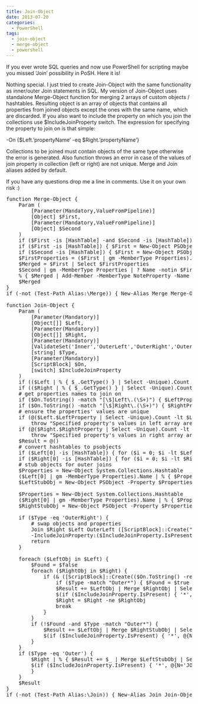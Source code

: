 ```yaml
---
title: Join-Object
date: 2013-07-20
categories:
  - PowerShell
tags:
  - join-object
  - merge-object
  - powershell
---
```

If you ever wrote SQL queries and now use PowerShell for scripting maybe you missed &#8216;Join&#8217; possibility in PoSH. Here it is!
  
Nothing special. I just tried to create Join-Object with the same functionality as inner/outer Join statements in SQL. My version of Join-Object uses standalone Merge-Object function for merging 2 arrays of custom objects / hashtables. Resulting object is an array of objects that contains all properties from joined objects except the ones with the same name, which are discarded. If you also want to include the property on which you join the collections use $IncludeJoinProperty switch. The expression for specifying the property to join on is that simple:
  
<span class="minimize:true lang:ps decode:true  crayon-inline " >-On {$Left.&#8217;propertyName&#8217; -eq $Right.&#8217;propertyName&#8217;}</span>
  
Collections to be joined must contain objects of the same type otherwise the error is generated. Also function throws an error in case of the values of join property in collection (left or right) are not unique. Merge and Join aliases added by default.
  
If you have any questions drop me a line in comments. Use it on your own risk :)

<pre class="expand:true lang:ps decode:true " title="Join-Object" >function Merge-Object {
    Param (
        [Parameter(Mandatory,ValueFromPipeline)]
        [Object] $First,
        [Parameter(Mandatory,ValueFromPipeline)]
        [Object] $Second
    )
    if ($First -is [HashTable] -and $Second -is [HashTable]) { $First + $Second; return }
    if ($First -is [HashTable]) { $First = New-Object PSObject -Property $First }
    if ($Second -is [HashTable]) { $First = New-Object PSObject -Property $Second }
    $FirstProperties = ($First | gm -MemberType Properties).Name
    $Merged = $First | Select $FirstProperties
    $Second | gm -MemberType Properties | ? Name -notin $FirstProperties |
    % { $Merged | Add-Member -MemberType NoteProperty -Name $_.Name -Value $Second.($_.Name) }
    $Merged
}
if (-not (Test-Path Alias:\Merge)) { New-Alias Merge Merge-Object }
 
function Join-Object {
    Param (
        [Parameter(Mandatory)]
        [Object[]] $Left,
        [Parameter(Mandatory)]
        [Object[]] $Right,
        [Parameter(Mandatory)]
        [ValidateSet('Inner','OuterLeft','OuterRight','Outer')]
        [string] $Type,
        [Parameter(Mandatory)]
        [ScriptBlock] $On,
        [switch] $IncludeJoinProperty
    )
    if (($Left | % { $_.GetType() } | Select -Unique).Count -gt 1) { throw 'Left array is not homogeneous' }
    if (($Right | % { $_.GetType() } | Select -Unique).Count -gt 1) { throw 'Right array is not homogeneous' }
    # get properties names to join on
    if ($On.ToString() -match "[\$]Left\.(\S+)") { $LeftProperty = $Matches[1] }
    if ($On.ToString() -match "[\$]Right\.(\S+)") { $RightProperty = $Matches[1] }
    # ensure the properties' values are unique
    if (@($Left.$LeftProperty | Select -Unique).Count -lt $Left.Count) {
        throw "Specified property's values in left array are not unique" }
    if (@($Right.$RightProperty | Select -Unique).Count -lt $Right.Count) {
        throw "Specified property's values in right array are not unique" }
    $Result = @()
    # convert hashtables to psobjects
    if ($Left[0] -is [HashTable]) { for ($i = 0; $i -lt $Left.Count; $i++) { $Left[$i] = New-Object PSObject -Property $Left[$i] } }
    if ($Right[0] -is [HashTable]) { for ($i = 0; $i -lt $Right.Count; $i++) { $Right[$i] = New-Object PSObject -Property $Right[$i] } }
    # stub objects for outer joins
    $Properties = New-Object System.Collections.Hashtable
    ($Left[0] | gm -MemberType Properties).Name | % { $Properties.Add($_, $null) }
    $LeftStubObj = New-Object PSObject -Property $Properties
 
    $Properties = New-Object System.Collections.Hashtable
    ($Right[0] | gm -MemberType Properties).Name | % { $Properties.Add($_, $null) }
    $RightStubObj = New-Object PSObject -Property $Properties
 
    if ($Type -eq 'OuterRight') {
        # swap objects and properties
        Join $Right $Left OuterLeft ([ScriptBlock]::Create("`$Left.$RightProperty -eq `$Right.$LeftProperty")) `
        -IncludeJoinProperty:($IncludeJoinProperty.IsPresent)
        return
    }
 
    foreach ($LeftObj in $Left) {
        $Found = $false
        foreach ($RightObj in $Right) {
            if (& ([ScriptBlock]::Create(($On.ToString() -replace "[\$]Left(.*)[\$]Right(.*)","`$LeftObj`$1`$RightObj`$2")))) {
                if ($Type -match "Outer*") { $Found = $true }
                $Result += $LeftObj | Merge $RightObj | Select -ExcludeProperty $LeftProperty, $RightProperty `
                $(if ($IncludeJoinProperty.IsPresent) { '*', @{N='JOIN';E={$_.($LeftProperty)}} } Else { '*' } )
                $Right = $Right -ne $RightObj
                break
            }
        }
        if (!$Found -and $Type -match "Outer*") {
            $Result += $LeftObj | Merge $RightStubObj | Select -ExcludeProperty $RightProperty, $LeftProperty `
            $(if ($IncludeJoinProperty.IsPresent) { '*', @{N='JOIN';E={$_.($LeftProperty)}} } else { '*' } )
        }
    }
    if ($Type -eq 'Outer') {
        $Right | % { $Result += $_ | Merge $LeftStubObj | Select -ExcludeProperty $LeftProperty, $RightProperty `
        $(if ($IncludeJoinProperty.IsPresent) { '*', @{N='JOIN';E={$_.($RightProperty)}} } else { '*' } )
        }
    }
    $Result
}
if (-not (Test-Path Alias:\Join)) { New-Alias Join Join-Object }</pre>